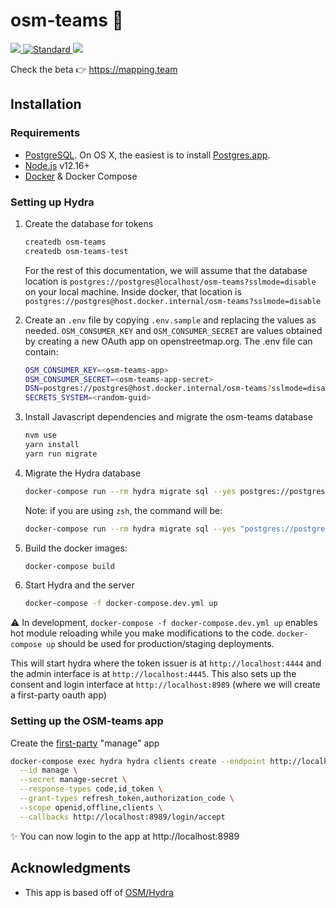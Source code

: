 # osm-teams 🤝

<div>
  <a href="https://circleci.com/gh/developmentseed/osm-teams">
    <img src="https://circleci.com/gh/developmentseed/osm-teams.png" />
  </a>
  <a href="https://standardjs.com">
    <img src="https://img.shields.io/badge/code%20style-standard-brightgreen.svg?style=flat-square"
      alt="Standard" />
  </a>
  <a href="http://validator.swagger.io/validator/debug?url=https://raw.githubusercontent.com/developmentseed/osm-teams/master/docs/api.yml">
    <img src="http://validator.swagger.io/validator?url=https://raw.githubusercontent.com/developmentseed/osm-teams/master/docs/api.yml">
  </a>
  </div>

Check the beta 👉 <!-- markdownlint-disable MD034 -->https://mapping.team
<!-- markdownlint-enable MD034 -->


## Installation

### Requirements

- [PostgreSQL](https://www.postgresql.org). On OS X, the easiest is to install [Postgres.app](https://postgresapp.com/).
- [Node.js](https://nodejs.org) v12.16+
- [Docker](https://www.docker.com/) & Docker Compose

### Setting up Hydra

1. Create the database for tokens

    ```bash
    createdb osm-teams
    createdb osm-teams-test
    ```

    For the rest of this documentation, we will assume that the database location is `postgres://postgres@localhost/osm-teams?sslmode=disable` on your local machine. Inside docker, that location is `postgres://postgres@host.docker.internal/osm-teams?sslmode=disable`

1. Create an `.env` file by copying `.env.sample` and replacing the values as needed. `OSM_CONSUMER_KEY` and `OSM_CONSUMER_SECRET` are values obtained by creating a new OAuth app on openstreetmap.org. The .env file can contain:

    ```bash
    OSM_CONSUMER_KEY=<osm-teams-app>
    OSM_CONSUMER_SECRET=<osm-teams-app-secret>
    DSN=postgres://postgres@host.docker.internal/osm-teams?sslmode=disable
    SECRETS_SYSTEM=<random-guid>
    ```

1. Install Javascript dependencies and migrate the osm-teams database

    ```bash
    nvm use
    yarn install
    yarn run migrate
    ```

1. Migrate the Hydra database

    ```bash
    docker-compose run --rm hydra migrate sql --yes postgres://postgres@host.docker.internal/osm-teams?sslmode=disable
    ```
    
    Note: if you are using `zsh`, the command will be:
    ```bash
    docker-compose run --rm hydra migrate sql --yes "postgres://postgres@host.docker.internal/osm-teams?sslmode=disable"
    ```

1. Build the docker images:

    ```bash
    docker-compose build
    ```

1. Start Hydra and the server

    ```bash
    docker-compose -f docker-compose.dev.yml up
    ```

⚠️ In development, `docker-compose -f docker-compose.dev.yml up` enables hot module reloading while you make modifications to the code. `docker-compose up` should be used for production/staging deployments.

This will start hydra where the token issuer is at `http://localhost:4444` and the admin interface is at `http://localhost:4445`. This also sets up the consent and login interface at `http://localhost:8989` (where we will create a first-party oauth app)

### Setting up the OSM-teams app

Create the [first-party](https://auth0.com/docs/applications/concepts/app-types-first-third-party) "manage" app

```bash
docker-compose exec hydra hydra clients create --endpoint http://localhost:4445 \
  --id manage \
  --secret manage-secret \
  --response-types code,id_token \
  --grant-types refresh_token,authorization_code \
  --scope openid,offline,clients \
  --callbacks http://localhost:8989/login/accept
```

<!-- markdownlint-disable MD034 -->
✨ You can now login to the app at http://localhost:8989
<!-- markdownlint-enable MD034 -->

## Acknowledgments

- This app is based off of [OSM/Hydra](https://github.com/kamicut/osmhydra)
